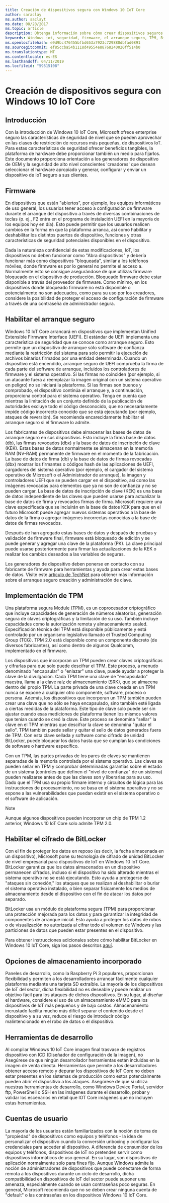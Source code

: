 ```yaml
---
title: Creación de dispositivos segura con Windows 10 IoT Core
author: saraclay
ms.author: saclayt
ms.date: 08/28/2017
ms.topic: article
description: Obtenga información sobre cómo crear dispositivos seguros al habilitar el arranque seguro, la implementación de TPM y mucho más.
keywords: Windows iot, seguridad, firmware, el arranque seguro, TPM, Bitlocker, cifrado
ms.openlocfilehash: e9d9bc476455bfbd653a7923c729880dbfad0891
ms.sourcegitcommit: ef85ccba54b1118d49554e88768240020ff514b0
ms.translationtype: MT
ms.contentlocale: es-ES
ms.lasthandoff: 04/11/2019
ms.locfileid: "59515108"
---
```

# <a name="building-secure-devices-with-windows-10-iot-core"></a>Creación de dispositivos segura con Windows 10 IoT Core

## <a name="introduction"></a>Introducción  
Con la introducción de Windows 10 IoT Core, Microsoft ofrece enterprise seguro las características de seguridad de nivel que se pueden aprovechar en las clases de restricción de recursos más pequeñas, de dispositivos IoT.  Para estas características de seguridad ofrecer beneficios tangibles, la plataforma de hardware debe proporcionar también un medio para fijarlos. Este documento proporciona orientación a los generadores de dispositivo de OEM y la seguridad de alto nivel conscientes 'creadores' que desean seleccionar el hardware apropiado y generar, configurar y enviar un dispositivo de IoT seguro a sus clientes. 

## <a name="firmware"></a>Firmware  
En dispositivos que están "abiertos", por ejemplo, los equipos informáticos de uso general, los usuarios tener acceso a configuración de firmware durante el arranque del dispositivo a través de diversas combinaciones de teclas (p. ej., F2 entra en el programa de instalación UEFI en la mayoría de los equipos hoy en día). Esto puede permitir que los usuarios realicen cambios en la forma en que la plataforma arranca, así como habilitar y deshabilitar los distintos puertos de dispositivo, funciones y otras características de seguridad potenciales disponibles en el dispositivo.  

Dada la naturaleza confidencial de estas modificaciones, IoT, los dispositivos no deben funcionar como "Abra dispositivos" y debería funcionar más como dispositivos "bloqueada", similar a los teléfonos móviles, donde firmware es por lo general no permite el acceso a.  Normalmente esto se consigue asegurándose de que utilizas firmware bloqueado en el dispositivo de producción. Bloqueado firmware debe estar disponible a través del proveedor de firmware.  Como mínimo, en los dispositivos donde bloqueado firmware no está disponible o potencialmente no son adecuados, como para su uso por los creadores, considere la posibilidad de proteger el acceso de configuración de firmware a través de una contraseña de administrador segura.

## <a name="enabling-secure-boot"></a>Habilitar el arranque seguro
Windows 10 IoT Core arrancará en dispositivos que implementan Unified Extensible Firmware Interface (UEFI).  El estándar de UEFI implementa una característica de seguridad que se conoce como arranque seguro. Esto permite que un dispositivo de arranque sólo software de confianza mediante la restricción del sistema para solo permitir la ejecución de archivos binarios firmados por una entidad determinada.  Cuando un dispositivo está encendido, arranque seguro de UEFI comprueba la firma de cada parte del software de arranque, incluidos los controladores de firmware y el sistema operativo.  Si las firmas no coinciden (por ejemplo, si un atacante fuera a reemplazar la imagen original con un sistema operativo en peligro) no se iniciará la plataforma. Si las firmas son buenos y comprobado, el dispositivo continúa el arranque y, a continuación, proporciona control para el sistema operativo.  Tenga en cuenta que mientras la limitación de un conjunto definido de la publicación de autoridades excluye todo el código desconocido, que no necesariamente impide código incorrecto conocido que se está ejecutando (por ejemplo, ataques de reversión).  Se recomienda encarecidamente habilitar el arranque seguro si el firmware lo admite. 

Los fabricantes de dispositivos debe almacenar las bases de datos de arranque seguro en sus dispositivos.  Esto incluye la firma base de datos (db), las firmas revocados (dbx) y la base de datos de inscripción de clave (KEK).  Estas bases de datos normalmente se almacenan en la memoria RAM (NV-RAM) permanente de firmware en el momento de la fabricación. La base de datos de firma (db) y la base de datos de firmas revocadas (dbx) mostrar los firmantes o códigos hash de las aplicaciones de UEFI, cargadores del sistema operativo (por ejemplo, el cargador del sistema operativo de Microsoft o el Administrador de arranque), la imagen y controladores UEFI que se pueden cargar en el dispositivo, así como las imágenes revocadas para elementos que ya no son de confianza y no se pueden cargar. La base de datos de inscripción de clave (KEK) es una base de datos independiente de las claves que pueden usarse para actualizar la base de datos de firma y revocados firmas de firma. Microsoft requiere una clave especificada que se incluirán en la base de datos KEK para que en el futuro Microsoft puede agregar nuevos sistemas operativos a la base de datos de la firma o agregar imágenes incorrectas conocidas a la base de datos de firmas revocados.

Después de han agregado estas bases de datos y después de pruebas y validación de firmware final, firmware está bloqueado de edición y se puede generar y agregar una clave de la plataforma (PK). La clave principal puede usarse posteriormente para firmar las actualizaciones de la KEK o realizar los cambios deseados a las variables de seguras. 

Los generadores de dispositivo deben ponerse en contacto con su fabricante de firmware para herramientas y ayuda para crear estas bases de datos. Visite este [artículo de TechNet](https://technet.microsoft.com/library/dn747883.aspx) para obtener más información sobre el arranque seguro creación y administración de clave.

## <a name="implementing-tpms"></a>Implementación de TPM  
Una plataforma segura Module (TPM), es un coprocesador criptográfico que incluye capacidades de generación de números aleatorios, generación segura de claves criptográficas y la limitación de su uso. También incluye capacidades como la autorización remota y almacenamiento sealed. Especificación técnica del TPM está disponible públicamente y está controlado por un organismo legislativo llamado el Trusted Computing Group (TCG).  TPM 2.0 está disponible como un componente discreto (de diversos fabricantes), así como dentro de algunos Qualcomm, implementado en el firmware.

Los dispositivos que incorporan un TPM pueden crear claves criptográficas y cifrarlas para que solo puede descifrar el TPM. Este proceso, a menudo denominado "encapsular" o "enlazar" una clave, puede ayudar a proteger la clave de la divulgación. Cada TPM tiene una clave de "encapsulado" maestra, llama a la clave raíz de almacenamiento (SRK), que se almacena dentro del propio TPM. La parte privada de una clave creada en un TPM nunca se expone a cualquier otro componente, software, proceso o persona. Además, los dispositivos que incorporan un TPM también pueden crear una clave que no sólo se haya encapsulado, sino también esté ligada a ciertas medidas de la plataforma. Este tipo de clave solo puede ser sin ajustar cuando esas mediciones de plataforma tienen los mismos valores que tenían cuando se creó la clave. Este proceso se denomina "sellar" la clave en el TPM mientras que descifrar la clave se denomina "quitar el sello". TPM también puede sellar y quitar el sello de datos generados fuera de TPM. Con esta clave sellada y software como cifrado de unidad BitLocker, puede bloquear los datos hasta que se cumplan las condiciones de software o hardware específico. 

Con un TPM, las partes privadas de los pares de claves se mantienen separadas de la memoria controlada por el sistema operativo. Las claves se pueden sellar en TPM y comprobar determinadas garantías sobre el estado de un sistema (controles que definen el "nivel de confianza" de un sistema) pueden realizarse antes de que las claves son y liberarlas para su uso. Dado que el TPM usa su propio firmare interno y circuitos de lógica para las instrucciones de procesamiento, no se basa en el sistema operativo y no se expone a las vulnerabilidades que puedan existir en el sistema operativo o el software de aplicación.

> [!NOTE] 
> Aunque algunos dispositivos pueden incorporar un chip de TPM 1.2 anterior, Windows 10 IoT Core solo admite TPM 2.0.

## <a name="enabling-bitlocker-encryption"></a>Habilitar el cifrado de BitLocker  
Con el fin de proteger los datos en reposo (es decir, la fecha almacenada en un dispositivo), Microsoft pone su tecnología de cifrado de unidad BitLocker de nivel empresarial para dispositivos de IoT en Windows 10 IoT Core.  BitLocker garantiza que los datos almacenados en un dispositivo permanecen cifrados, incluso si el dispositivo ha sido alterado mientras el sistema operativo no se está ejecutando.  Esto ayuda a protegerse de "ataques sin conexión," los ataques que se realizan al deshabilitar o burlar el sistema operativo instalado, o bien separar físicamente los medios de almacenamiento desde el dispositivo con el fin de atacar los datos por separado. 

BitLocker usa un módulo de plataforma segura (TPM) para proporcionar una protección mejorada para los datos y para garantizar la integridad de componentes de arranque inicial. Esto ayuda a proteger los datos de robos o de visualización no autorizada al cifrar todo el volumen de Windows y las particiones de datos que pueden estar presentes en el dispositivo.

Para obtener instrucciones adicionales sobre cómo habilitar BitLocker en Windows 10 IoT Core, siga los pasos descritos [aquí](../secure-your-device/SecureBootandBitLocker.md).

## <a name="onboard-storage-options"></a>Opciones de almacenamiento incorporado
Paneles de desarrollo, como la Raspberry Pi 3 populares, proporcionan flexibilidad y permiten a los desarrolladores arrancar fácilmente cualquier plataforma mediante una tarjeta SD extraíble.  La mayoría de los dispositivos de IoT del sector, dicha flexibilidad no es deseable y puede realizar un objetivo fácil para los ataques de dichos dispositivos. En su lugar, al diseñar el hardware, considere el uso de un almacenamiento eMMC para los dispositivos de IoT más pequeños y de bajo costos.  Almacenamiento incrustado facilita mucho más difícil separar el contenido desde el dispositivo y a su vez, reduce el riesgo de introducir código malintencionado en el robo de datos o el dispositivo. 

## <a name="developer-tools"></a>Herramientas de desarrollo  
Al compilar Windows 10 IoT Core imagen final trasvase de registros dispositivo con ICD (Diseñador de configuración de la imagen), no Asegúrese de que ningún desarrollador herramientas están incluidas en la imagen de venta directa.  Herramientas que permite a los desarrolladores obtener acceso remoto y depurar los dispositivos de IoT Core no deben estar presentes en los sistemas de producción como estos potencialmente pueden abrir el dispositivo a los ataques.  Asegúrese de que si utiliza nuestras herramientas de desarrollo, como Windows Device Portal, servidor ftp, PowerShell o SSH en las imágenes durante el desarrollo, probar y validar los escenarios en retail que IOT Core imágenes que no incluyen estas herramientas.

## <a name="user-accounts"></a>Cuentas de usuario  
La mayoría de los usuarios están familiarizados con la noción de toma de "propiedad" de dispositivos como equipos y teléfonos - la idea de personalizar el dispositivo cuando la conversión unboxing y configurar las credenciales para acceder al dispositivo. A diferencia de consumidor de los equipos y teléfonos, dispositivos de IoT no pretenden servir como dispositivos informáticos de uso general. En su lugar, son dispositivos de aplicación normalmente solo para fines fijo. Aunque Windows admite la noción de administradores de dispositivos que puede conectarse de forma remota a los dispositivos durante un ciclo de desarrollo, dicha compatibilidad en dispositivos de IoT del sector puede suponer una amenaza, especialmente cuando se usan contraseñas poco seguras.  En general, Microsoft recomienda que no se deben crear ninguna cuenta de "default" o las contraseñas en los dispositivos Windows 10 IoT Core.


